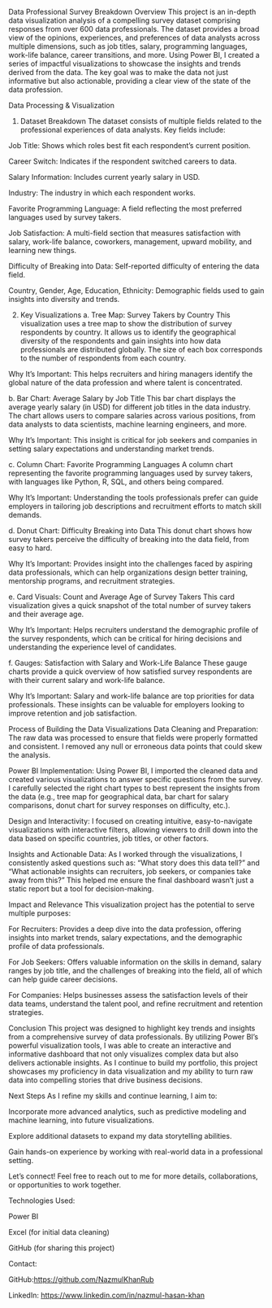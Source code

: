 Data Professional Survey Breakdown 
Overview
This project is an in-depth data visualization analysis of a compelling survey dataset comprising responses from over 600 data professionals. The dataset provides a broad view of the opinions, experiences, and preferences of data analysts across multiple dimensions, such as job titles, salary, programming languages, work-life balance, career transitions, and more. Using Power BI, I created a series of impactful visualizations to showcase the insights and trends derived from the data. The key goal was to make the data not just informative but also actionable, providing a clear view of the state of the data profession.

Data Processing & Visualization
1. Dataset Breakdown
The dataset consists of multiple fields related to the professional experiences of data analysts. Key fields include:

Job Title: Shows which roles best fit each respondent’s current position.

Career Switch: Indicates if the respondent switched careers to data.

Salary Information: Includes current yearly salary in USD.

Industry: The industry in which each respondent works.

Favorite Programming Language: A field reflecting the most preferred languages used by survey takers.

Job Satisfaction: A multi-field section that measures satisfaction with salary, work-life balance, coworkers, management, upward mobility, and learning new things.

Difficulty of Breaking into Data: Self-reported difficulty of entering the data field.

Country, Gender, Age, Education, Ethnicity: Demographic fields used to gain insights into diversity and trends.

2. Key Visualizations
a. Tree Map: Survey Takers by Country
This visualization uses a tree map to show the distribution of survey respondents by country. It allows us to identify the geographical diversity of the respondents and gain insights into how data professionals are distributed globally. The size of each box corresponds to the number of respondents from each country.

Why It’s Important: This helps recruiters and hiring managers identify the global nature of the data profession and where talent is concentrated.

b. Bar Chart: Average Salary by Job Title
This bar chart displays the average yearly salary (in USD) for different job titles in the data industry. The chart allows users to compare salaries across various positions, from data analysts to data scientists, machine learning engineers, and more.

Why It’s Important: This insight is critical for job seekers and companies in setting salary expectations and understanding market trends.

c. Column Chart: Favorite Programming Languages
A column chart representing the favorite programming languages used by survey takers, with languages like Python, R, SQL, and others being compared.

Why It’s Important: Understanding the tools professionals prefer can guide employers in tailoring job descriptions and recruitment efforts to match skill demands.

d. Donut Chart: Difficulty Breaking into Data
This donut chart shows how survey takers perceive the difficulty of breaking into the data field, from easy to hard.

Why It’s Important: Provides insight into the challenges faced by aspiring data professionals, which can help organizations design better training, mentorship programs, and recruitment strategies.

e. Card Visuals: Count and Average Age of Survey Takers
This card visualization gives a quick snapshot of the total number of survey takers and their average age.

Why It’s Important: Helps recruiters understand the demographic profile of the survey respondents, which can be critical for hiring decisions and understanding the experience level of candidates.

f. Gauges: Satisfaction with Salary and Work-Life Balance
These gauge charts provide a quick overview of how satisfied survey respondents are with their current salary and work-life balance.

Why It’s Important: Salary and work-life balance are top priorities for data professionals. These insights can be valuable for employers looking to improve retention and job satisfaction.

Process of Building the Data Visualizations
Data Cleaning and Preparation: The raw data was processed to ensure that fields were properly formatted and consistent. I removed any null or erroneous data points that could skew the analysis.

Power BI Implementation: Using Power BI, I imported the cleaned data and created various visualizations to answer specific questions from the survey. I carefully selected the right chart types to best represent the insights from the data (e.g., tree map for geographical data, bar chart for salary comparisons, donut chart for survey responses on difficulty, etc.).

Design and Interactivity: I focused on creating intuitive, easy-to-navigate visualizations with interactive filters, allowing viewers to drill down into the data based on specific countries, job titles, or other factors.

Insights and Actionable Data: As I worked through the visualizations, I consistently asked questions such as: “What story does this data tell?” and “What actionable insights can recruiters, job seekers, or companies take away from this?” This helped me ensure the final dashboard wasn’t just a static report but a tool for decision-making.

Impact and Relevance
This visualization project has the potential to serve multiple purposes:

For Recruiters: Provides a deep dive into the data profession, offering insights into market trends, salary expectations, and the demographic profile of data professionals.

For Job Seekers: Offers valuable information on the skills in demand, salary ranges by job title, and the challenges of breaking into the field, all of which can help guide career decisions.

For Companies: Helps businesses assess the satisfaction levels of their data teams, understand the talent pool, and refine recruitment and retention strategies.

Conclusion
This project was designed to highlight key trends and insights from a comprehensive survey of data professionals. By utilizing Power BI’s powerful visualization tools, I was able to create an interactive and informative dashboard that not only visualizes complex data but also delivers actionable insights. As I continue to build my portfolio, this project showcases my proficiency in data visualization and my ability to turn raw data into compelling stories that drive business decisions.

Next Steps
As I refine my skills and continue learning, I aim to:

Incorporate more advanced analytics, such as predictive modeling and machine learning, into future visualizations.

Explore additional datasets to expand my data storytelling abilities.

Gain hands-on experience by working with real-world data in a professional setting.

Let’s connect! Feel free to reach out to me for more details, collaborations, or opportunities to work together.

Technologies Used:

Power BI

Excel (for initial data cleaning)

GitHub (for sharing this project)

Contact:

GitHub:https://github.com/NazmulKhanRub

LinkedIn: https://www.linkedin.com/in/nazmul-hasan-khan
